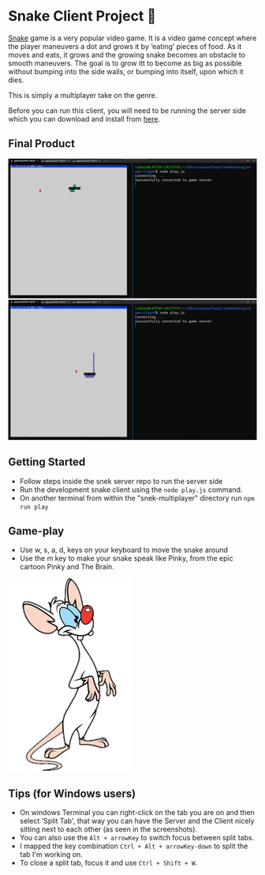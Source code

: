 # **Snake Client Project** 🐍

[Snake](https://en.wikipedia.org/wiki/Snake_(video_game_genre) 'Wikipedia link to the Snake Game') game is a very popular video game. It is a video game concept where the player maneuvers a dot and grows it by ‘eating’ pieces of food. As it moves and eats, it grows and the growing snake becomes an obstacle to smooth maneuvers. The goal is to grow itt to become as big as possible without bumping into the side walls, or bumping into itself, upon which it dies.

This is simply a multiplayer take on the genre.

Before you can run this client, you will need to be running the server side which you can download and install from [here](https://github.com/lighthouse-labs/snek-multiplayer 'link to github repo'). 

## **Final Product**

!["gameplay1"](./media/snek1.png)
!["gameplay2"](./media/snek2.png)


## **Getting Started**

- Follow steps inside the snek server repo to run the server side
- Run the development snake client using the `node play.js` command.
- On another terminal from within the "snek-multiplayer" directory run `npm run play`

## **Game-play**

- Use w, s, a, d, keys on your keyboard to move the snake around
- Use the m key to make your snake speak like Pinky, from the epic cartoon Pinky and The Brain.

!["Pinky"](./media/Pinky_official_art.webp)



## **Tips (for Windows users)**

- On windows Terminal you can right-click on the tab you are on and then select 'Split Tab', that way you can have the Server and the Client nicely sitting next to each other (as seen in the screenshots). 
- You can also use the `Alt + arrowKey` to switch focus between split tabs. 
- I mapped the key combination `Ctrl + Alt + arrowKey-down` to split the tab I'm working on.
- To close a split tab, focus it and use `Ctrl + Shift + W`.